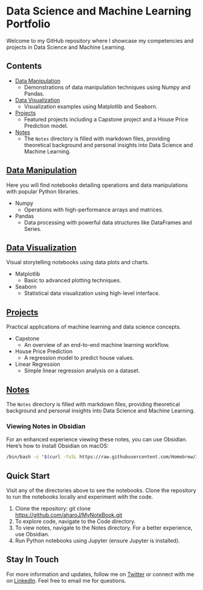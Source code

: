 # Data Science and Machine Learning Portfolio

Welcome to my GitHub repository where I showcase my competencies and projects in Data Science and Machine Learning.

## Contents

- [Data Manipulation](#data-manipulation)
  - Demonstrations of data manipulation techniques using Numpy and Pandas.
- [Data Visualization](#data-visualization)
  - Visualization examples using Matplotlib and Seaborn.
- [Projects](#projects)
  - Featured projects including a Capstone project and a House Price Prediction model.
- [Notes](#notes)
  - The `Notes` directory is filled with markdown files, providing theoretical background and personal insights into Data Science and Machine Learning.
  
## [Data Manipulation](https://github.com/aharoJ/MyNoteBook/tree/main/Data_Manipulation)

Here you will find notebooks detailing operations and data manipulations with popular Python libraries.

- Numpy
  - Operations with high-performance arrays and matrices.
- Pandas
  - Data processing with powerful data structures like DataFrames and Series.

## [Data Visualization](https://github.com/aharoJ/MyNoteBook/tree/main/Data_Visualization)

Visual storytelling notebooks using data plots and charts.

- Matplotlib
  - Basic to advanced plotting techniques.
- Seaborn
  - Statistical data visualization using high-level interface.

## [Projects](https://github.com/aharoJ/MyNoteBook/tree/main/Projects)

Practical applications of machine learning and data science concepts.

- Capstone
  - An overview of an end-to-end machine learning workflow.
- House Price Prediction
  - A regression model to predict house values.
- Linear Regression
  - Simple linear regression analysis on a dataset.

## [Notes](https://github.com/aharoJ/MyNoteBook/tree/main/Notes)

The `Notes` directory is filled with markdown files, providing theoretical background and personal insights into Data Science and Machine Learning.

### Viewing Notes in Obsidian
For an enhanced experience viewing these notes, you can use Obsidian. Here’s how to install Obsidian on macOS:

```sh
/bin/bash -c "$(curl -fsSL https://raw.githubusercontent.com/Homebrew/install/HEAD/install.sh)" && brew install --cask obsidian
```


## Quick Start

Visit any of the directories above to see the notebooks. Clone the repository to run the notebooks locally and experiment with the code.

1. Clone the repository: git clone https://github.com/aharoJ/MyNoteBook.git
2. To explore code, navigate to the Code directory.
3. To view notes, navigate to the Notes directory. For a better experience, use Obsidian.
4. Run Python notebooks using Jupyter (ensure Jupyter is installed).


## Stay In Touch

For more information and updates, follow me on [Twitter](https://www.twitter.com/aharoJ) or connect with me on [LinkedIn](https://www.linkedin.com/in/aharoJ/). Feel free to email me for questions.


